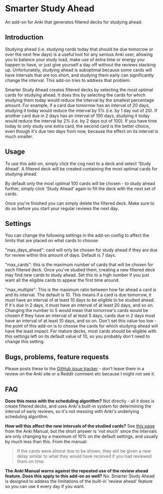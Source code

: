 # Smarter Study Ahead
An add-on for Anki that generates filtered decks for studying ahead.

## Introduction
Studying ahead (i.e. studying cards today that should be due tomorrow or over the next few days) is a useful tool for any serious Anki user, allowing you to balance your study load, make use of extra time or energy you happen to have, or just give yourself a day off without the reviews stacking up. Unfortunately, studying ahead is suboptimal because some cards will have intervals that are too short, and studying them early can significantly change the interval. This add-on tries to address that problem.

Smarter Study Ahead creates filtered decks by selecting the most optimal cards for studying ahead. It does this by selecting the cards for which studying them today would reduce the interval by the smallest percentage amount. For example, if a card due tomorrow has an interval of 20 days, studying it today would reduce the interval by 5% (i.e. by 1 day out of 20). If another card due in 2 days has an interval of 100 days, studying it today would reduce the interval by 2% (i.e. by 2 days out of 100). If you have time today to only study one extra card, the second card is the better choice, even though it's due two days from now, because the effect on its interval is much smaller.

## Usage
To use this add-on, simply click the cog next to a deck and select 'Study Ahead'. A filtered deck will be created containing the most optimal cards for studying ahead.  

By default only the most optimal 100 cards will be chosen - to study ahead further, simply click 'Study Ahead' again to fill the deck with the next set of cards. 

Once you're finished you can simply delete the filtered deck. Make sure to do so before you start your regular reviews the next day.

## Settings
You can change the following settings in the add-on config to affect the limits that are placed on what cards to choose:

"max_days_ahead": card will only be chosen for study ahead if they are due for review within this amount of days. Default is 7 days.

"max_cards": this is the maximum number of cards that will be chosen for each filtered deck. Once you've studied them, creating a new filtered deck may find new cards to study ahead. Set this to a high number if you just want all the eligible cards to appear the first time around.

"max_multiple": This is the maximum ratio between how far ahead a card is and its interval. The default is 10. This means if a card is due tomorrow, it must have an interval of at least 10 days to be eligible to be studied ahead. If it's due in 2 days, it must have an interval of at least 20 days, and so on. Changing the number to 5 would mean that tomorrow's cards would be chosen if they have an interval of at least 5 days, cards due in 2 days must have an interval of at least 10 days, and so on. Don't set this value too low - the point of this add-on is to choose the cards for which studying ahead will have the least impact. For mature decks, most cards should be eligible with this settings left on its default value of 10, so you probably don't need to change this setting.

## Bugs, problems, feature requests
Please posts these to the <a href=https://github.com/roxgib/anki-smarter-study-ahead/issues>GitHub issue tracker</a> - don't leave them in a review on the Anki site or a Reddit comment etc because I might not see it.

## FAQ
**Does this mess with the scheduling algorithm?** 
Not directly - all it does is create filtered decks, and uses Anki's built-in system for determining the interval of early reviews, so it's not messing with Anki's underlying scheduling algorithm.

**How will this affect the new intervals of the studied cards?** 
See <a href=https://docs.ankiweb.net/filtered-decks.html#reviewing-ahead>this page</a> from the Anki Manual, but the short answer is 'not much' since the intervals are only changing by a maximum of 10% on the default settings, and usually by much less than this. From the manual:

> If the cards were almost due to be shown, they will be given a new delay similar to what they would have received if you had reviewed them on time.

**The Anki Manual warns against the repeated use of the review ahead feature. Does this apply to this add-on as well?**
No. Smarter Study Ahead is designed to addess the limitations of the built-in 'review ahead' feature so you can use it every day if you want.

